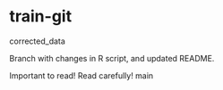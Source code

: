 # train-git
corrected_data

Branch with changes in R script, and updated README.

Important to read!
Read carefully!
main
